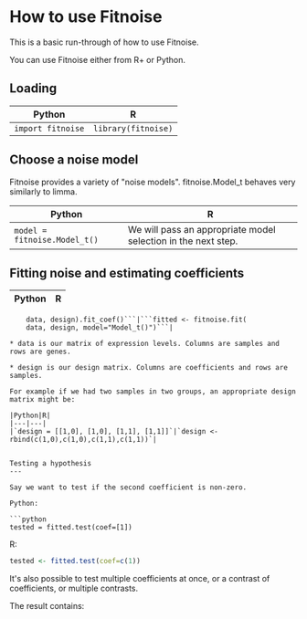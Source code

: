 
How to use Fitnoise
===

This is a basic run-through of how to use Fitnoise.

You can use Fitnoise either from R+ or Python.



Loading
---

|Python|R|
|---|---|
|`import fitnoise`|`library(fitnoise)`|


Choose a noise model
---

Fitnoise provides a variety of "noise models". fitnoise.Model_t behaves very similarly to limma.

|Python|R|
|---|---|
|```model = fitnoise.Model_t()```| We will pass an appropriate model selection in the next step. |


Fitting noise and estimating coefficients
---

|Python|R|
|---|---|
```fitted = model.fit_noise(
    data, design).fit_coef()```|```fitted <- fitnoise.fit(
    data, design, model="Model_t()")```|

* data is our matrix of expression levels. Columns are samples and rows are genes.

* design is our design matrix. Columns are coefficients and rows are samples.

For example if we had two samples in two groups, an appropriate design matrix might be:

|Python|R|
|---|---|
|`design = [[1,0], [1,0], [1,1], [1,1]]`|`design <- rbind(c(1,0),c(1,0),c(1,1),c(1,1))`|


Testing a hypothesis
---

Say we want to test if the second coefficient is non-zero.

Python:

```python
tested = fitted.test(coef=[1])
```

R:

```R
tested <- fitted.test(coef=c(1))
```

It's also possible to test multiple coefficients at once, or a contrast of coefficients, or multiple contrasts.

The result contains:





